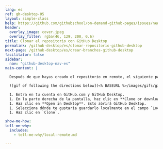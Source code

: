 ```yaml
---
lang: es
ref: gh-desktop-05
layout: simple-class
help: https://github.com/githubschool/on-demand-github-pages/issues/new?title=I%20need%20help&body=Describe%20what%20you%20need%20help%20with%20here.&labels=Help%20Wanted
header:
  overlay_image: cover.jpeg
  overlay_filter: rgba(46, 129, 200, 0.6)
title: Clonar el repositorio con GitHub Desktop
permalink: /github-desktop/es/clonar-repositorio-github-desktop
next-page: /github-desktop/es/crear-branches-github-desktop
facilitator: false
sidebar:
  nav: "github-desktop-nav-es"
main-content: |

  Después de que hayas creado el repositorio en remoto, el siguiente paso es clonarlo a tu entorno local.

  ![gif of following the directions below](<% BASEURL %>/images/gifs/github-desktop/clone-repository-locally.gif)

  1. Entra en tu cuenta en GitHub.com y GitHub Desktop.
  1. En la parte derecha de la pantalla, haz clic en **Clone or download**.
  1. Haz clic en **Open in Desktop**. Esto abrirá GitHub Desktop.
  1. Selecciona dónde te gustaría guardarlo localmente en el campo `Local Path`.
  1. Haz clic en `Clone`.

show-me-how:
tell-me-why:
  includes:
    - tell-me-why/local-remote.md

---
```

